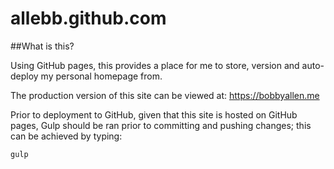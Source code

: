 # allebb.github.com

##What is this?

Using GitHub pages, this provides a place for me to store, version and auto-deploy my personal homepage from.

The production version of this site can be viewed at: https://bobbyallen.me

Prior to deployment to GitHub, given that this site is hosted on GitHub pages, Gulp should be ran prior to committing and pushing changes; this can be achieved by typing:

```shell
gulp
```